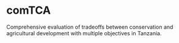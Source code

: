 # comTCA
Comprehensive evaluation of tradeoffs between conservation and agricultural development with multiple objectives in Tanzania.
